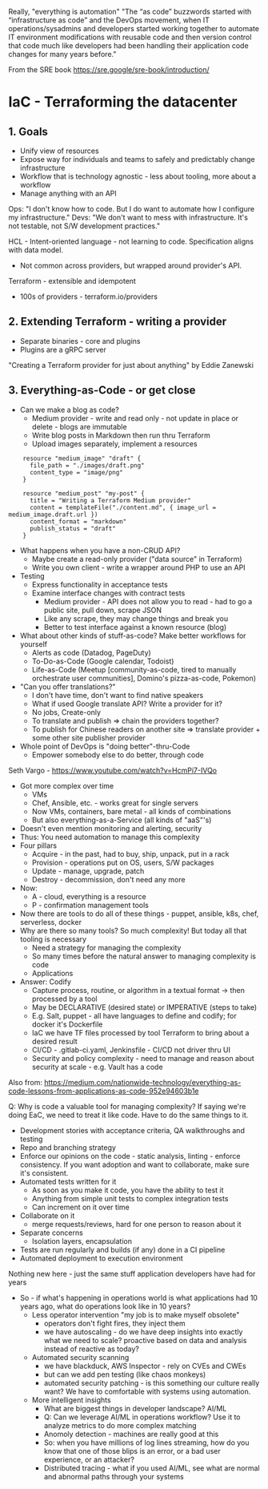 Really, "everything is automation"
"The “as code” buzzwords started with “infrastructure as code” and the DevOps movement, when IT operations/sysadmins and developers started working together to automate IT environment modifications with reusable code and then version control that code much like developers had been handling their application code changes for many years before."

From the SRE book https://sre.google/sre-book/introduction/

# IaC - Terraforming the datacenter

## 1. Goals
- Unify view of resources
- Expose way for individuals and teams to safely and predictably change infrastructure
- Workflow that is technology agnostic - less about tooling, more about a workflow
- Manage anything with an API

Ops: "I don't know how to code. But I do want to automate how I configure my infrastructure."
Devs: "We don't want to mess with infrastructure. It's not testable, not S/W development practices."

HCL - Intent-oriented language - not learning to code. Specification aligns with data model.
- Not common across providers, but wrapped around provider's API.

Terraform - extensible and idempotent
- 100s of providers - terraform.io/providers

## 2. Extending Terraform - writing a provider
- Separate binaries - core and plugins
- Plugins are a gRPC server

"Creating a Terraform provider for just about anything" by Eddie Zanewski

## 3. Everything-as-Code - or get close

- Can we make a blog as code?
  - Medium provider - write and read only - not update in place or delete - blogs are immutable
  - Write blog posts in Markdown then run thru Terraform
  - Upload images separately, implement a resources

```
    resource "medium_image" "draft" {
	  file_path = "./images/draft.png"
	  content_type = "image/png"
	}
	
    resource "medium_post" "my-post" {
	  title = "Writing a Terraform Medium provider"
	  content = templateFile("./content.md", { image_url = medium_image.draft.url })
	  content_format = "markdown"
	  publish_status = "draft"
	}
```
- What happens when you have a non-CRUD API?
  - Maybe create a read-only provider ("data source" in Terraform)
  - Write you own client - write a wrapper around PHP to use an API
- Testing
  - Express functionality in acceptance tests
  - Examine interface changes with contract tests 
    - Medium provider - API does not allow you to read - had to go a public site, pull down, scrape JSON
	- Like any scrape, they may change things and break you
    - Better to test interface against a known resource (blog)
- What about other kinds of stuff-as-code? Make better workflows for yourself
  - Alerts as code (Datadog, PageDuty)
  - To-Do-as-Code (Google calendar, Todoist)
  - Life-as-Code (Meetup [community-as-code, tired to manually orchestrate user communities], Domino's pizza-as-code, Pokemon)
- "Can you offer translations?"
  - I don't have time, don't want to find native speakers
  - What if used Google translate API? Write a provider for it?
  - No jobs, Create-only
  - To translate and publish => chain the providers together?
  - To publish for Chinese readers on another site => translate provider + some other site publisher provider
- Whole point of DevOps is "doing better"-thru-Code
  - Empower somebody else to do better, through code

Seth Vargo - https://www.youtube.com/watch?v=HcmPi7-IVQo

- Got more complex over time
  - VMs
  - Chef, Ansible, etc. - works great for single servers
  - Now VMs, containers, bare metal - all kinds of combinations
  - But also everything-as-a-Service (all kinds of "aaS"'s)
- Doesn't even mention monitoring and alerting, security
- Thus: You need automation to manage this complexity
- Four pillars
  - Acquire - in the past, had to buy, ship, unpack, put in a rack
  - Provision - operations put on OS, users, S/W packages
  - Update - manage, upgrade, patch
  - Destroy - decommission, don't need any more
- Now: 
  - A - cloud, everything is a resource
  - P - confirmation management tools
- Now there are tools to do all of these things - puppet, ansible, k8s, chef, serverless, docker
- Why are there so many tools? So much complexity! But today all that tooling is necessary
  - Need a strategy for managing the complexity
  - So many times before the natural answer to managing complexity is code
  - Applications
- Answer: Codify
  - Capture process, routine, or algorithm in a textual format -> then processed by a tool
  - May be DECLARATIVE (desired state) or IMPERATIVE (steps to take)
  - E.g. Salt, puppet - all have languages to define and codify; for docker it's Dockerfile
  - IaC we have TF files processed by tool Terraform to bring about a desired result
  - CI/CD - .gitlab-ci.yaml, Jenkinsfile - CI/CD not driver thru UI
  - Security and policy complexity - need to manage and reason about security at scale - e.g. Vault has a code

Also from: https://medium.com/nationwide-technology/everything-as-code-lessons-from-applications-as-code-952e94603b1e

Q: Why is code a valuable tool for managing complexity? If saying we're doing EaC, we need to treat it like code. Have to do the same things to it.
- Development stories with acceptance criteria, QA walkthroughs and testing
- Repo and branching strategy
- Enforce our opinions on the code - static analysis, linting - enforce consistency. If you want adoption and want to collaborate, make sure it's consistent.
- Automated tests written for it
  - As soon as you make it code, you have the ability to test it
  - Anything from simple unit tests to complex integration tests
  - Can increment on it over time
- Collaborate on it 
  - merge requests/reviews, hard for one person to reason about it
- Separate concerns
  - Isolation layers, encapsulation
- Tests are run regularly and builds (if any) done in a CI pipeline
- Automated deployment to execution environment

Nothing new here - just the same stuff application developers have had for years
- So - if what's happening in operations world is what applications had 10 years ago, what do operations look like in 10 years?
  - Less operator intervention "my job is to make myself obsolete" 
    - operators don't fight fires, they inject them
	- we have autoscaling - do we have deep insights into exactly what we need to scale? proactive based on data and analysis instead of reactive as today?
  - Automated security scanning 
    - we have blackduck, AWS Inspector - rely on CVEs and CWEs
	- but can we add pen testing (like chaos monkeys)
	- automated security patching - is this something our culture really want? We have to comfortable with systems using automation.
  - More intelligent insights
    - What are biggest things in developer landscape? AI/ML
	- Q: Can we leverage AI/ML in operations workflow? Use it to analyze metrics to do more complex matching
	- Anomoly detection - machines are really good at this
	- So: when you have millions of log lines streaming, how do you know that one of those blips is an error, or a bad user experience, or an attacker?
	- Distributed tracing - what if you used AI/ML, see what are normal and abnormal paths through your systems
